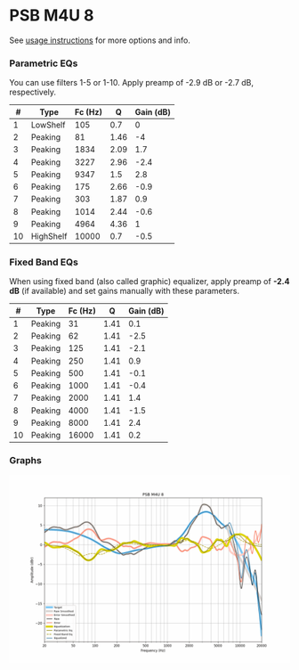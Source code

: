 # PSB M4U 8
See [usage instructions](https://github.com/jaakkopasanen/AutoEq#usage) for more options and info.

### Parametric EQs
You can use filters 1-5 or 1-10. Apply preamp of -2.9 dB or -2.7 dB, respectively.

|   # | Type      |   Fc (Hz) |    Q |   Gain (dB) |
|-----|-----------|-----------|------|-------------|
|   1 | LowShelf  |       105 | 0.7  |         0   |
|   2 | Peaking   |        81 | 1.46 |        -4   |
|   3 | Peaking   |      1834 | 2.09 |         1.7 |
|   4 | Peaking   |      3227 | 2.96 |        -2.4 |
|   5 | Peaking   |      9347 | 1.5  |         2.8 |
|   6 | Peaking   |       175 | 2.66 |        -0.9 |
|   7 | Peaking   |       303 | 1.87 |         0.9 |
|   8 | Peaking   |      1014 | 2.44 |        -0.6 |
|   9 | Peaking   |      4964 | 4.36 |         1   |
|  10 | HighShelf |     10000 | 0.7  |        -0.5 |

### Fixed Band EQs
When using fixed band (also called graphic) equalizer, apply preamp of **-2.4 dB** (if available) and set gains manually with these parameters.

|   # | Type    |   Fc (Hz) |    Q |   Gain (dB) |
|-----|---------|-----------|------|-------------|
|   1 | Peaking |        31 | 1.41 |         0.1 |
|   2 | Peaking |        62 | 1.41 |        -2.5 |
|   3 | Peaking |       125 | 1.41 |        -2.1 |
|   4 | Peaking |       250 | 1.41 |         0.9 |
|   5 | Peaking |       500 | 1.41 |        -0.1 |
|   6 | Peaking |      1000 | 1.41 |        -0.4 |
|   7 | Peaking |      2000 | 1.41 |         1.4 |
|   8 | Peaking |      4000 | 1.41 |        -1.5 |
|   9 | Peaking |      8000 | 1.41 |         2.4 |
|  10 | Peaking |     16000 | 1.41 |         0.2 |

### Graphs
![](./PSB%20M4U%208.png)
